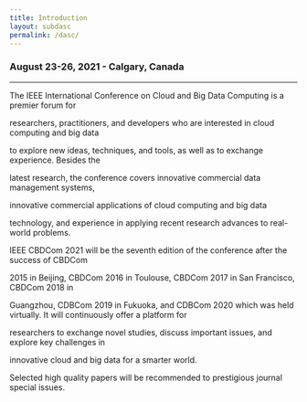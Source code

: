 ```yaml
---
title: Introduction
layout: subdasc
permalink: /dasc/
---
```



<h3>August 23-26, 2021 - Calgary, Canada
</h3>
<hr/>
<p>The IEEE International Conference on Cloud and Big Data Computing is a premier forum for

researchers, practitioners, and developers who are interested in cloud computing and big data

to explore new ideas, techniques, and tools, as well as to exchange experience. Besides the

latest research, the conference covers innovative commercial data management systems,

innovative commercial applications of cloud computing and big data

technology, and experience in applying recent research advances to real-world problems.
</p><p>

IEEE CBDCom 2021 will be the seventh edition of the conference after the success of CBDCom

2015 in Beijing, CBDCom 2016 in Toulouse, CBDCom 2017 in San Francisco, CBDCom 2018 in

Guangzhou, CDBCom 2019 in Fukuoka, and CDBCom 2020 which was held virtually. It will continuously offer a platform for

researchers to exchange novel studies, discuss important issues, and explore key challenges in

innovative cloud and big data for a smarter world.

 

 </p><p>

 

Selected high quality papers will be recommended to prestigious journal special issues.

 
</p>
